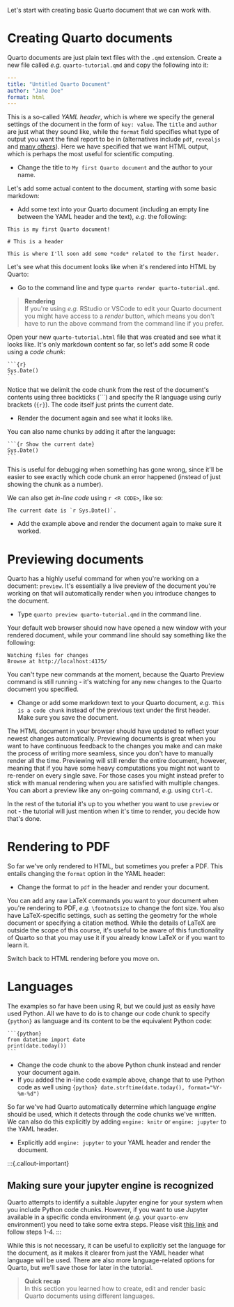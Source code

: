 Let's start with creating basic Quarto document that we can work with.

# Creating Quarto documents

Quarto documents are just plain text files with the `.qmd` extension. Create a
new file called *e.g.* `quarto-tutorial.qmd` and copy the following into it:

```yaml
---
title: "Untitled Quarto Document"
author: "Jane Doe"
format: html
---
```

This is a so-called *YAML header*, which is where we specify the general
settings of the document in the form of `key: value`. The `title` and `author`
are just what they sound like, while the `format` field specifies what type of
output you want the final report to be in (alternatives include `pdf`,
`revealjs` and [many others](https://quarto.org/docs/output-formats/all-formats.html)).
Here we have specified that we want HTML output, which is perhaps the most
useful for scientific computing.

* Change the title to `My first Quarto document` and the author to your name.

Let's add some actual content to the document, starting with some basic
markdown:

* Add some text into your Quarto document (including an empty line between the
  YAML header and the text), *e.g.* the following:

```
This is my first Quarto document!

# This is a header

This is where I'll soon add some *code* related to the first header.
```

Let's see what this document looks like when it's rendered into HTML by Quarto:

* Go to the command line and type `quarto render quarto-tutorial.qmd`.

> **Rendering** <br>
> If you're using *e.g.* RStudio or VSCode to edit your Quarto document you
> might have access to a *render* button, which means you don't have to run the
> above command from the command line if you prefer.

Open your new `quarto-tutorial.html` file that was created and see what it looks
like. It's only markdown content so far, so let's add some R code using a *code
chunk*:

````
```{r}
Sys.Date()
```
````

Notice that we delimit the code chunk from the rest of the document's contents
using three backticks (\`\`\`) and specify the R language using curly brackets
(`{r}`). The code itself just prints the current date.

* Render the document again and see what it looks like.

You can also name chunks by adding it after the language:

````
```{r Show the current date}
Sys.Date()
```
````

This is useful for debugging when something has gone wrong, since it'll be
easier to see exactly which code chunk an error happened (instead of just
showing the chunk as a number).

We can also get *in-line code* using `r <R CODE>`, like so:

```
The current date is `r Sys.Date()`.
```

* Add the example above and render the document again to make sure it worked.

# Previewing documents

Quarto has a highly useful command for when you're working on a document:
`preview`. It's essentially a live preview of the document you're working on
that will automatically render when you introduce changes to the document.

* Type `quarto preview quarto-tutorial.qmd` in the command line.

Your default web browser should now have opened a new window with your rendered
document, while your command line should say something like the following:

```no-highlight
Watching files for changes
Browse at http://localhost:4175/
```

You can't type new commands at the moment, because the Quarto Preview command is
still running - it's watching for any new changes to the Quarto document you
specified.

* Change or add some markdown text to your Quarto document, *e.g.* `This is a
  code chunk` instead of the previous text under the first header. Make sure you
  save the document.

The HTML document in your browser should have updated to reflect your newest
changes automatically. Previewing documents is great when you want to have
continuous feedback to the changes you make and can make the process of writing
more seamless, since you don't have to manually render all the time. Previewing
will still render the entire document, however, meaning that if you have some
heavy computations you might not want to re-render on every single save. For
those cases you might instead prefer to stick with manual rendering when you are
satisfied with multiple changes. You can abort a preview like any on-going
command, *e.g.* using `Ctrl-C`.

In the rest of the tutorial it's up to you whether you want to use `preview` or
not - the tutorial will just mention when it's time to render, you decide how
that's done.

# Rendering to PDF

So far we've only rendered to HTML, but sometimes you prefer a PDF. This entails
changing the `format` option in the YAML header:

* Change the format to `pdf` in the header and render your document.

You can add any raw LaTeX commands you want to your document when you're
rendering to PDF, *e.g.* `\footnotsize` to change the font size. You also have
LaTeX-specific settings, such as setting the geometry for the whole document or
specifying a citation method. While the details of LaTeX are outside the scope
of this course, it's useful to be aware of this functionality of Quarto so that
you may use it if you already know LaTeX or if you want to learn it.

Switch back to HTML rendering before you move on.

# Languages

The examples so far have been using R, but we could just as easily have used
Python. All we have to do is to change our code chunk to specify `{python}` as
language and its content to be the equivalent Python code:

````
```{python}
from datetime import date
print(date.today())
```
````

* Change the code chunk to the above Python chunk instead and render your
  document again.
* If you added the in-line code example above, change that to use Python code as well using `{python} date.strftime(date.today(), format="%Y-%m-%d")`

So far we've had Quarto automatically determine which language *engine* should
be used, which it detects through the code chunks we've written. We can also do
this explicitly by adding `engine: knitr` or `engine: jupyter` to the YAML
header.

* Explicitly add `engine: jupyter` to your YAML header and render the document.

:::{.callout-important}
## Making sure your jupyter engine is recognized
Quarto attempts to identify a suitable Jupyter engine for your system when you include Python code chunks. However, if you want to use Jupyter available in a specific conda environment (_e.g._ your `quarto-env` environment) you need to take some extra steps. Please visit [this link](https://github.com/Anaconda-Platform/nb_conda_kernels#use-with-nbconvert-voila-papermill) and follow steps 1-4.
:::


While this is not necessary, it can be useful to explicitly set the language for
the document, as it makes it clearer from just the YAML header what language
will be used. There are also more language-related options for Quarto, but we'll
save those for later in the tutorial.

> **Quick recap** <br>
> In this section you learned how to create, edit and render basic Quarto
> documents using different languages.
